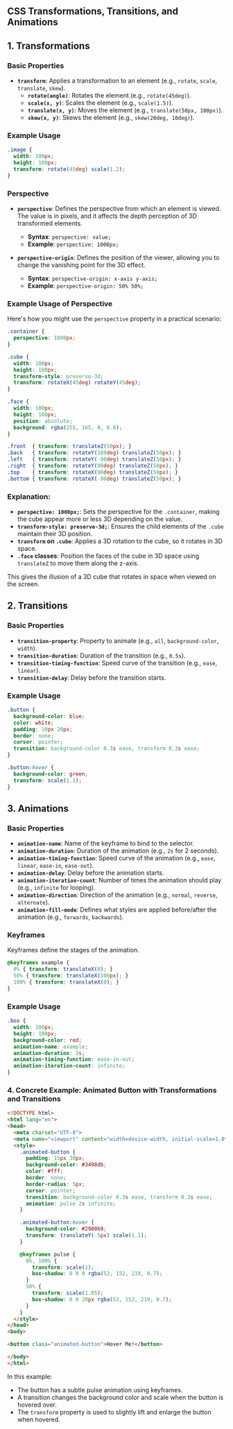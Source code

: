 ## **CSS Transformations, Transitions, and Animations**

## **1. Transformations**

### **Basic Properties**
- **`transform`**: Applies a transformation to an element (e.g., `rotate`, `scale`, `translate`, `skew`).
  - **`rotate(angle)`**: Rotates the element (e.g., `rotate(45deg)`).
  - **`scale(x, y)`**: Scales the element (e.g., `scale(1.5)`).
  - **`translate(x, y)`**: Moves the element (e.g., `translate(50px, 100px)`).
  - **`skew(x, y)`**: Skews the element (e.g., `skew(20deg, 10deg)`).

### **Example Usage**

```css
.image {
  width: 100px;
  height: 100px;
  transform: rotate(45deg) scale(1.2);
}
```


### **Perspective**

- **`perspective`**: Defines the perspective from which an element is viewed. The value is in pixels, and it affects the depth perception of 3D transformed elements.

  - **Syntax**: `perspective: value;`
  - **Example**: `perspective: 1000px;`

- **`perspective-origin`**: Defines the position of the viewer, allowing you to change the vanishing point for the 3D effect.
  
  - **Syntax**: `perspective-origin: x-axis y-axis;`
  - **Example**: `perspective-origin: 50% 50%;`

### **Example Usage of Perspective**

Here's how you might use the `perspective` property in a practical scenario:

```css
.container {
  perspective: 1000px;
}

.cube {
  width: 100px;
  height: 100px;
  transform-style: preserve-3d;
  transform: rotateX(45deg) rotateY(45deg);
}

.face {
  width: 100px;
  height: 100px;
  position: absolute;
  background: rgba(255, 165, 0, 0.8);
}

.front  { transform: translateZ(50px); }
.back   { transform: rotateY(180deg) translateZ(50px); }
.left   { transform: rotateY(-90deg) translateZ(50px); }
.right  { transform: rotateY(90deg) translateZ(50px); }
.top    { transform: rotateX(90deg) translateZ(50px); }
.bottom { transform: rotateX(-90deg) translateZ(50px); }
```

### **Explanation:**
- **`perspective: 1000px;`**: Sets the perspective for the `.container`, making the cube appear more or less 3D depending on the value.
- **`transform-style: preserve-3d;`**: Ensures the child elements of the `.cube` maintain their 3D position.
- **`transform` on `.cube`**: Applies a 3D rotation to the cube, so it rotates in 3D space.
- **`.face` classes**: Position the faces of the cube in 3D space using `translateZ` to move them along the z-axis.

This gives the illusion of a 3D cube that rotates in space when viewed on the screen.


## **2. Transitions**

### **Basic Properties**
- **`transition-property`**: Property to animate (e.g., `all`, `background-color`, `width`).
- **`transition-duration`**: Duration of the transition (e.g., `0.5s`).
- **`transition-timing-function`**: Speed curve of the transition (e.g., `ease`, `linear`).
- **`transition-delay`**: Delay before the transition starts.

### **Example Usage**

```css
.button {
  background-color: blue;
  color: white;
  padding: 10px 20px;
  border: none;
  cursor: pointer;
  transition: background-color 0.3s ease, transform 0.3s ease;
}

.button:hover {
  background-color: green;
  transform: scale(1.1);
}
```

## **3. Animations**

### **Basic Properties**
- **`animation-name`**: Name of the keyframe to bind to the selector.
- **`animation-duration`**: Duration of the animation (e.g., `2s` for 2 seconds).
- **`animation-timing-function`**: Speed curve of the animation (e.g., `ease`, `linear`, `ease-in`, `ease-out`).
- **`animation-delay`**: Delay before the animation starts.
- **`animation-iteration-count`**: Number of times the animation should play (e.g., `infinite` for looping).
- **`animation-direction`**: Direction of the animation (e.g., `normal`, `reverse`, `alternate`).
- **`animation-fill-mode`**: Defines what styles are applied before/after the animation (e.g., `forwards`, `backwards`).

### **Keyframes**
Keyframes define the stages of the animation.

```css
@keyframes example {
  0% { transform: translateX(0); }
  50% { transform: translateX(100px); }
  100% { transform: translateX(0); }
}
```

### **Example Usage**

```css
.box {
  width: 100px;
  height: 100px;
  background-color: red;
  animation-name: example;
  animation-duration: 3s;
  animation-timing-function: ease-in-out;
  animation-iteration-count: infinite;
}
```

### **4. Concrete Example: Animated Button with Transformations and Transitions**

```html
<!DOCTYPE html>
<html lang="en">
<head>
  <meta charset="UTF-8">
  <meta name="viewport" content="width=device-width, initial-scale=1.0">
  <style>
    .animated-button {
      padding: 15px 30px;
      background-color: #3498db;
      color: #fff;
      border: none;
      border-radius: 5px;
      cursor: pointer;
      transition: background-color 0.3s ease, transform 0.3s ease;
      animation: pulse 2s infinite;
    }

    .animated-button:hover {
      background-color: #2980b9;
      transform: translateY(-5px) scale(1.1);
    }

    @keyframes pulse {
      0%, 100% {
        transform: scale(1);
        box-shadow: 0 0 0 rgba(52, 152, 219, 0.7);
      }
      50% {
        transform: scale(1.05);
        box-shadow: 0 0 20px rgba(52, 152, 219, 0.7);
      }
    }
  </style>
</head>
<body>

<button class="animated-button">Hover Me!</button>

</body>
</html>
```

In this example:
- The button has a subtle pulse animation using keyframes.
- A transition changes the background color and scale when the button is hovered over.
- The `transform` property is used to slightly lift and enlarge the button when hovered.


